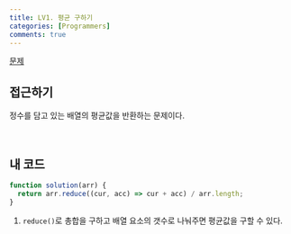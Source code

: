 ```yaml
---
title: LV1. 평균 구하기
categories: [Programmers]
comments: true
---
```


[문제](https://programmers.co.kr/learn/courses/30/lessons/12944)

## 접근하기

정수를 담고 있는 배열의 평균값을 반환하는 문제이다.

<br>

## 내 코드

```js
function solution(arr) {
  return arr.reduce((cur, acc) => cur + acc) / arr.length;
}
```

1. `reduce()`로 총합을 구하고 배열 요소의 갯수로 나눠주면 평균값을 구할 수 있다.
